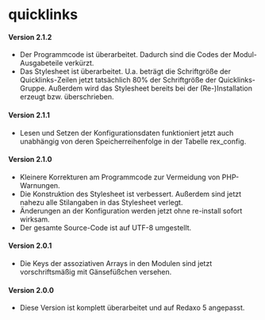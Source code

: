 # quicklinks
<h4>Version 2.1.2</h4>
<ul>
    <li>Der Programmcode ist überarbeitet. Dadurch sind die Codes der
        Modul-Ausgabeteile verkürzt.</li>
    <li>Das Stylesheet ist überarbeitet. U.a. beträgt die Schriftgröße
        der Quicklinks-Zeilen jetzt tatsächlich 80% der Schriftgröße der
        Quicklinks-Gruppe. Außerdem wird das Stylesheet bereits bei der
        (Re-)Installation erzeugt bzw. überschrieben.</li>
</ul>
<h4>Version 2.1.1</h4>
<ul>
    <li>Lesen und Setzen der Konfigurationsdaten funktioniert jetzt auch
        unabhängig von deren Speicherreihenfolge in der Tabelle rex_config.</li>
</ul>
<h4>Version 2.1.0</h4>
<ul>
    <li>Kleinere Korrekturen am Programmcode zur Vermeidung von PHP-Warnungen.</li>
    <li>Die Konstruktion des Stylesheet ist verbessert. Außerdem sind jetzt
        nahezu alle Stilangaben in das Stylesheet verlegt.</li>
    <li>Änderungen an der Konfiguration werden jetzt ohne re-install sofort
        wirksam.</li>
    <li>Der gesamte Source-Code ist auf UTF-8 umgestellt.</li>
</ul>
<h4>Version 2.0.1</h4>
<ul>
    <li>Die Keys der assoziativen Arrays in den Modulen sind jetzt
        vorschriftsmäßig mit Gänsefüßchen versehen.</li>
</ul>
<h4>Version 2.0.0</h4>
<ul>
    <li>Diese Version ist komplett überarbeitet und auf Redaxo 5 angepasst.</li>
</ul>
